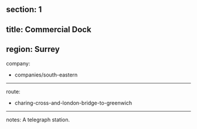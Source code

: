 section: 1
----
title: Commercial Dock
----
region: Surrey
----
company:
- companies/south-eastern
----
route:
- charing-cross-and-london-bridge-to-greenwich
----
notes: A telegraph station.

